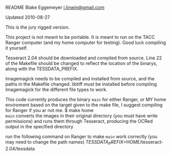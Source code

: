 README
Blake Eggemeyer 
i.linwin@gmail.com

Updated 2010-08-27 

This is the jury rigged version.

This project is not meant to be portable. It is meant to run on the TACC Ranger computer (and my home computer for testing).  Good luck compiling it yourself.  

Tesseract 2.04 should be downloaded and compiled from source. Line 22 of the Makefile should be changed to reflect the location of the binarys, along with the TESSDATA_PREFIX.

Imagemagick needs to be compiled and installed from source, and the paths in the Makefile changed.  libtiff must be installed before compiling Imagemagick for the different file types to work.

This code currently produces the binary `main` for either Ranger, or MY home enviroment based on the target given to the make file, I suggest compiling for Ranger if you ar not me.
	$ make home  
`main` converts the images in their original directory (you must have write permissions) and runs them through Tesseract, producing the OCRed output in the specified directory

run the following command on Ranger to make `main` work correctly (you may need to change the path names)
	$TESSDATA_PREFIX=$HOME/tesseract-2.04/tessdata
	





